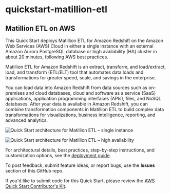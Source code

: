 # quickstart-matillion-etl
## Matillion ETL on AWS

This Quick Start deploys Matillion ETL for Amazon Redshift on the Amazon Web Services (AWS) Cloud in either a single instance with an external Amazon Aurora PostgreSQL database or high availability (HA) cluster in about 20 minutes, following AWS best practices.

Matillion ETL for Amazon Redshift is an extract, transform, and load/extract, load, and transform (ETL/ELT) tool that automates data loads and transformations for greater speed, scale, and savings in the enterprise.

You can load data into Amazon Redshift from data sources such as on-premises and cloud databases, cloud and software as a service (SaaS) applications, application programming interfaces (APIs), files, and NoSQL databases. After your data is available in Amazon Redshift, you can combine transformation components in Matillion ETL to build complex data transformations for visualizations, business intelligence, reporting, and advanced analytics.

![Quick Start architecture for Matillion ETL – single instance](https://d1.awsstatic.com/partner-network/QuickStart/datasheets/matillion-etl-on-aws-arch-single.f3b674eb0ec3670d77b240cd303bb6eef9874f3b.png)

![Quick Start architecture for Matillion ETL – high availability](https://d1.awsstatic.com/partner-network/QuickStart/datasheets/matillion-etl-on-aws-architecture-HA.d3b3c8f87bcb87888d1024bb259dcf568f6b2d57.png)

For architectural details, best practices, step-by-step instructions, and customization options, see the [deployment guide](https://fwd.aws/ME6Wv).

To post feedback, submit feature ideas, or report bugs, use the **Issues** section of this GitHub repo.

If you'd like to submit code for this Quick Start, please review the [AWS Quick Start Contributor's Kit](https://aws-quickstart.github.io/).
